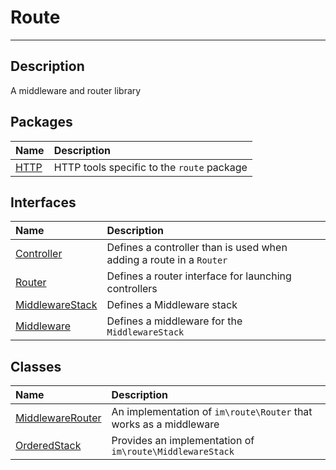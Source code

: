 # Route
____

## Description
A middleware and router library

## Packages
| Name | Description |
| :--- | :---------- |
| [HTTP](http.md) | HTTP tools specific to the `route` package |

## Interfaces
| Name | Description |
| :--- | :---------- |
| [Controller](route-Controller.md) | Defines a controller than is used when adding a route in a `Router` |
| [Router](route-Router.md) | Defines a router interface for launching controllers |
| [MiddlewareStack](route-MiddlewareStack.md) | Defines a Middleware stack |
| [Middleware](route-Middleware.md) | Defines a middleware for the `MiddlewareStack` |

## Classes
| Name | Description |
| :--- | :---------- |
| [MiddlewareRouter](route-MiddlewareRouter.md) | An implementation of `im\route\Router` that works as a middleware |
| [OrderedStack](route-OrderedStack.md) | Provides an implementation of `im\route\MiddlewareStack` |
